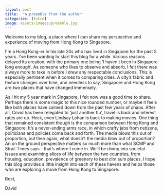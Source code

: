 ```yaml
---
layout: post
title:  "A preamble from the author"
categories: [Intro]
image: assets/images/preamble.jpg
---
```

Welcome to my blog, a place where I can share my perspective and experience of moving from Hong Kong to Singapore.

I'm a Hong Kong-er in his late 20s who has lived in Singapore for the past 5 years. I've been wanting to start this blog for a while. Various reasons delayed its creation, with the primary one being ‘I haven’t been in Singapore long enough’. As someone who likes to observe and absorb, I felt there was always more to take in before I drew any respectable conclusions. This is especially pertinent when it comes to comparing cities. A city’s fabric and texture changes over time, and needless to say, Singapore and Hong Kong are two places that have changed immensely.

As I hit my 5 year mark in Singapore, I felt now was a good time to share. Perhaps there is some magic to this nice rounded number, or maybe it feels like both places have calmed down from the past few years of chaos. After all, Covid has been relegated to ‘just another flu’, travel is back and interest rates are up. Heck, even Lindsay Lohan is back to making movies. One thing that remained consistent though is the comparison between Hong Kong and Singapore. It’s a never-ending arms race, in which crafty jabs from netizens, politicians and policies come back and forth. The media blows this out of proportion, but then again, what doesn’t the media blow out of proportion? An on the ground perspective matters so much more than what SCMP and Strait Times says - that’s where I come in. We’ll be diving into societal issues and examining slices of life between the two countries, from housing, education, prevalence of greenery to best dim sum places. I hope this blog provides a little insight into each of these havens and helps those who are exploring a move from Hong Kong to Singapore.

Best,

David